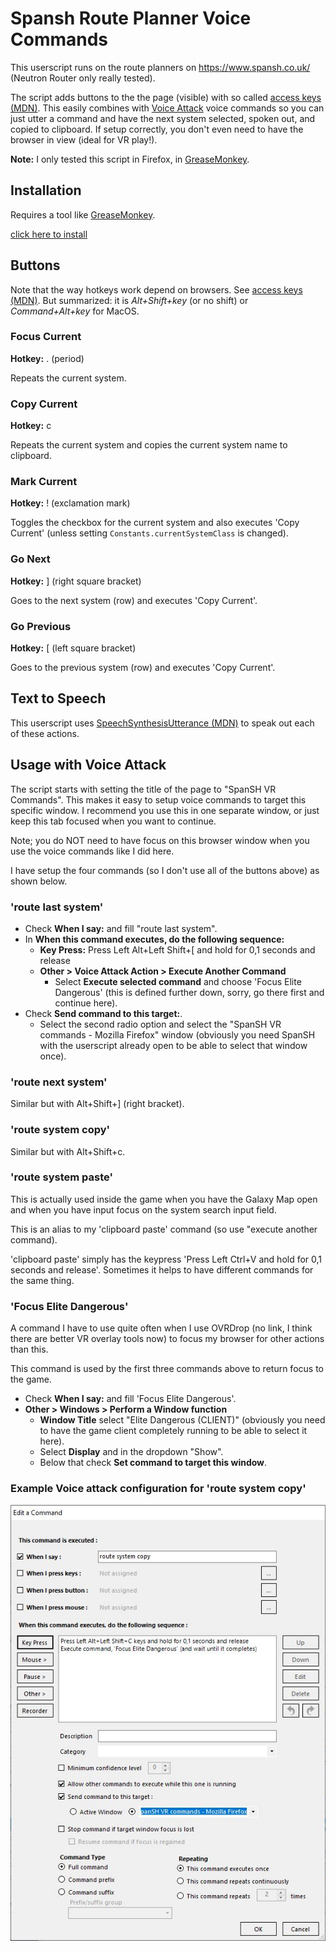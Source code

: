 # Spansh Route Planner Voice Commands

This userscript runs on the route planners on https://www.spansh.co.uk/ (Neutron Router only really tested).

The script adds buttons to the the page (visible) with so called [access keys (MDN)](https://developer.mozilla.org/en-US/docs/Web/HTML/Global_attributes/accesskey). This easily combines with [Voice Attack](https://voiceattack.com/) voice commands so you can just utter a command and have the next system selected, spoken out, and copied to clipboard. If setup correctly, you don't even need to have the browser in view (ideal for VR play!).

**Note:** I only tested this script in Firefox, in [GreaseMonkey](https://addons.mozilla.org/en-US/firefox/addon/greasemonkey/).

## Installation
Requires a tool like [GreaseMonkey](https://addons.mozilla.org/en-US/firefox/addon/greasemonkey/).

[click here to install](https://github.com/ArmEagle/userscripts/raw/master//grouped/spansh.co.uk/Voice%20Commands/script.user.js)

## Buttons

Note that the way hotkeys work depend on browsers. See [access keys (MDN)](https://developer.mozilla.org/en-US/docs/Web/HTML/Global_attributes/accesskey). But summarized: it is _Alt+Shift+key_ (or no shift) or _Command+Alt+key_ for MacOS.

### Focus Current
**Hotkey:** . (period)

Repeats the current system.

### Copy Current
**Hotkey:** c

Repeats the current system and copies the current system name to clipboard.

### Mark Current
**Hotkey:** ! (exclamation mark)

Toggles the checkbox for the current system and also executes 'Copy Current' (unless setting `Constants.currentSystemClass` is changed).

### Go Next
**Hotkey:** ] (right square bracket)

Goes to the next system (row) and executes 'Copy Current'.

### Go Previous
**Hotkey:** [ (left square bracket)

Goes to the previous system (row) and executes 'Copy Current'.

## Text to Speech

This userscript uses [SpeechSynthesisUtterance (MDN)](https://developer.mozilla.org/en-US/docs/Web/API/SpeechSynthesisUtterance) to speak out each of these actions.

## Usage with Voice Attack

The script starts with setting the title of the page to "SpanSH VR Commands". This makes it easy to setup voice commands to target this specific window. I recommend you use this in one separate window, or just keep this tab focused when you want to continue.

Note; you do NOT need to have focus on this browser window when you use the voice commands like I did here.

I have setup the four commands (so I don't use all of the buttons above) as shown below.

### 'route last system'
- Check **When I say:** and fill "route last system".
- In **When this command executes, do the following sequence:**
   - **Key Press:** Press Left Alt+Left Shift+[ and hold for 0,1 seconds and release
   - **Other > Voice Attack Action > Execute Another Command**
      - Select **Execute selected command** and choose 'Focus Elite Dangerous' (this is defined further down, sorry, go there first and continue here).
- Check **Send command to this target:**.
   - Select the second radio option and select the "SpanSH VR commands - Mozilla Firefox" window (obviously you need SpanSH with the userscript already open to be able to select that window once).

### 'route next system'
Similar but with Alt+Shift+] (right bracket).

### 'route system copy'
Similar but with Alt+Shift+c.

### 'route system paste'
This is actually used inside the game when you have the Galaxy Map open and when you have input focus on the system search input field.

This is an alias to my 'clipboard paste' command (so use "execute another command).

'clipboard paste' simply has the keypress 'Press Left Ctrl+V and hold for 0,1 seconds and release'. Sometimes it helps to have different commands for the same thing.

### 'Focus Elite Dangerous'
A command I have to use quite often when I use OVRDrop (no link, I think there are better VR overlay tools now) to focus my browser for other actions than this.

This command is used by the first three commands above to return focus to the game.

- Check **When I say:** and fill 'Focus Elite Dangerous'.
- **Other > Windows > Perform a Window function**
   - **Window Title** select "Elite Dangerous (CLIENT)" (obviously you need to have the game client completely running to be able to select it here).
   - Select **Display** and in the dropdown "Show".
   - Below that check **Set command to target this window**.

### Example Voice attack configuration for 'route system copy'
![Example setup](https://github.com/ArmEagle/userscripts/raw/master/grouped/spansh.co.uk/Voice%20Commands/spansh-example.jpg)
